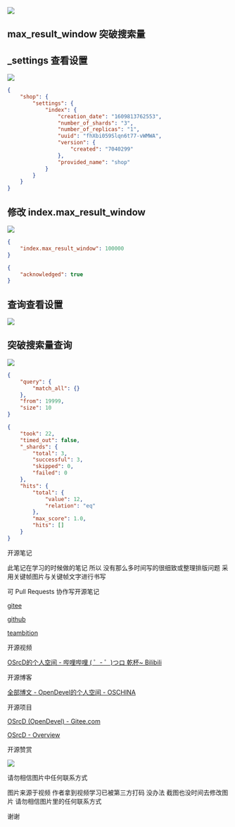 ![](https://tcs.teambition.net/storage/3121f9e68d1daa23835295e199b6397109df?Signature=eyJhbGciOiJIUzI1NiIsInR5cCI6IkpXVCJ9.eyJBcHBJRCI6IjU5Mzc3MGZmODM5NjMyMDAyZTAzNThmMSIsIl9hcHBJZCI6IjU5Mzc3MGZmODM5NjMyMDAyZTAzNThmMSIsIl9vcmdhbml6YXRpb25JZCI6IiIsImV4cCI6MTYxMDcwMjY2MSwiaWF0IjoxNjEwMDk3ODYxLCJyZXNvdXJjZSI6Ii9zdG9yYWdlLzMxMjFmOWU2OGQxZGFhMjM4MzUyOTVlMTk5YjYzOTcxMDlkZiJ9.UNKMJNhwVmL1VL1rYOJ8I6obHesDKXJTgyDIBjvT02Y&download=2020-09-17%20175602.png "")

## max_result_window 突破搜索量

## _settings 查看设置

![](https://tcs.teambition.net/storage/3121377af75144fab9fe7d2a93d779b6eeb0?Signature=eyJhbGciOiJIUzI1NiIsInR5cCI6IkpXVCJ9.eyJBcHBJRCI6IjU5Mzc3MGZmODM5NjMyMDAyZTAzNThmMSIsIl9hcHBJZCI6IjU5Mzc3MGZmODM5NjMyMDAyZTAzNThmMSIsIl9vcmdhbml6YXRpb25JZCI6IiIsImV4cCI6MTYxMDcwMjY2MSwiaWF0IjoxNjEwMDk3ODYxLCJyZXNvdXJjZSI6Ii9zdG9yYWdlLzMxMjEzNzdhZjc1MTQ0ZmFiOWZlN2QyYTkzZDc3OWI2ZWViMCJ9.GJq_ZU9aaYwSaKTuLDgYc8KFVD1ThmqltJiGPjepIA0&download=image.png "")

```json
{
    "shop": {
        "settings": {
            "index": {
                "creation_date": "1609813762553",
                "number_of_shards": "3",
                "number_of_replicas": "1",
                "uuid": "fhXbi059Slqn6t77-vWMWA",
                "version": {
                    "created": "7040299"
                },
                "provided_name": "shop"
            }
        }
    }
}

```

## 修改 index.max_result_window

![](https://tcs.teambition.net/storage/3121ab7f4026c2df46a0b33584df43cfac17?Signature=eyJhbGciOiJIUzI1NiIsInR5cCI6IkpXVCJ9.eyJBcHBJRCI6IjU5Mzc3MGZmODM5NjMyMDAyZTAzNThmMSIsIl9hcHBJZCI6IjU5Mzc3MGZmODM5NjMyMDAyZTAzNThmMSIsIl9vcmdhbml6YXRpb25JZCI6IiIsImV4cCI6MTYxMDcwMjY2MSwiaWF0IjoxNjEwMDk3ODYxLCJyZXNvdXJjZSI6Ii9zdG9yYWdlLzMxMjFhYjdmNDAyNmMyZGY0NmEwYjMzNTg0ZGY0M2NmYWMxNyJ9.1RNVvmKHhoOj0-qhVYEFVOYg24jILXRs2Izcsg66Zm0&download=image.png "")

```json
{
    "index.max_result_window": 100000
}

```

```json
{
    "acknowledged": true
}

```

## 查询查看设置

![](https://tcs.teambition.net/storage/31218497228778264f09aad2720c99f41e46?Signature=eyJhbGciOiJIUzI1NiIsInR5cCI6IkpXVCJ9.eyJBcHBJRCI6IjU5Mzc3MGZmODM5NjMyMDAyZTAzNThmMSIsIl9hcHBJZCI6IjU5Mzc3MGZmODM5NjMyMDAyZTAzNThmMSIsIl9vcmdhbml6YXRpb25JZCI6IiIsImV4cCI6MTYxMDcwMjY2MSwiaWF0IjoxNjEwMDk3ODYxLCJyZXNvdXJjZSI6Ii9zdG9yYWdlLzMxMjE4NDk3MjI4Nzc4MjY0ZjA5YWFkMjcyMGM5OWY0MWU0NiJ9.y8d1KFPYd9oJv2f4vSUMVuWPNAmOcMTdCt_D3IGR7-A&download=image.png "")

## 突破搜索量查询

![](https://tcs.teambition.net/storage/3121119ff44178b6a38abe3125342f2e4c97?Signature=eyJhbGciOiJIUzI1NiIsInR5cCI6IkpXVCJ9.eyJBcHBJRCI6IjU5Mzc3MGZmODM5NjMyMDAyZTAzNThmMSIsIl9hcHBJZCI6IjU5Mzc3MGZmODM5NjMyMDAyZTAzNThmMSIsIl9vcmdhbml6YXRpb25JZCI6IiIsImV4cCI6MTYxMDcwMjY2MSwiaWF0IjoxNjEwMDk3ODYxLCJyZXNvdXJjZSI6Ii9zdG9yYWdlLzMxMjExMTlmZjQ0MTc4YjZhMzhhYmUzMTI1MzQyZjJlNGM5NyJ9.yWuPrprdZHidY_1dfVoVrnmwSNM2YE1MP1jpzG46FwY&download=image.png "")

```json
{
    "query": {
        "match_all": {}
    },
    "from": 19999,
    "size": 10
}

```

```json
{
    "took": 22,
    "timed_out": false,
    "_shards": {
        "total": 3,
        "successful": 3,
        "skipped": 0,
        "failed": 0
    },
    "hits": {
        "total": {
            "value": 12,
            "relation": "eq"
        },
        "max_score": 1.0,
        "hits": []
    }
}

```





开源笔记

此笔记在学习的时候做的笔记 所以 没有那么多时间写的很细致或整理排版问题 采用关键帧图片与关键帧文字进行书写 

可 Pull Requests 协作写开源笔记

[gitee](https://gitee.com/opendevel/java-for-linux)

[github](https://github.com/OSrcD/java-for-linux)

[teambition](https://www.teambition.com/project/5ff1a6330b58d3e798744991?from=invite)

开源视频

[OSrcD的个人空间 - 哔哩哔哩 ( ゜- ゜)つロ 乾杯~ Bilibili](https://space.bilibili.com/77266754)

开源博客

[全部博文 - OpenDevel的个人空间 - OSCHINA](https://my.oschina.net/u/4675154?tab=newest&catalogId=0)

开源项目

[OSrcD (OpenDevel) - Gitee.com](https://gitee.com/OpenDevel)

[OSrcD - Overview](https://github.com/OSrcD)

开源赞赏

![](https://tcs.teambition.net/storage/3121aed56e96d914e1046f3b498b493ce232?Signature=eyJhbGciOiJIUzI1NiIsInR5cCI6IkpXVCJ9.eyJBcHBJRCI6IjU5Mzc3MGZmODM5NjMyMDAyZTAzNThmMSIsIl9hcHBJZCI6IjU5Mzc3MGZmODM5NjMyMDAyZTAzNThmMSIsIl9vcmdhbml6YXRpb25JZCI6IiIsImV4cCI6MTYxMDcwMjY2MSwiaWF0IjoxNjEwMDk3ODYxLCJyZXNvdXJjZSI6Ii9zdG9yYWdlLzMxMjFhZWQ1NmU5NmQ5MTRlMTA0NmYzYjQ5OGI0OTNjZTIzMiJ9.VkzorvGIZStgkkKlebHKavv4r3vHvtBx9UqvgkHq9hg&download=image.png "")

请勿相信图片中任何联系方式

图片来源于视频 作者拿到视频学习已被第三方打码 没办法 截图也没时间去修改图片 请勿相信图片里的任何联系方式

谢谢

